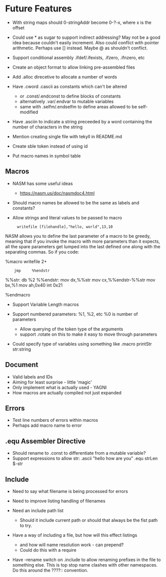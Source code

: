 # Future Features

* With string maps should 0-stringAddr become 0-?-x, where x is the offset

* Could use * as sugar to support indirect addressing? May not be a good idea because couldn't easily increment.  Also could conflict with pointer arithmetic. Perhaps use [] instead.  Maybe @ as shouldn't conflict.

* Support conditional assembly .ifdef/.ifexists, .ifzero, .ifnzero, etc

* Create an object format to allow linking pre-assembled files

* Add .alloc direcetive to allocate a number of words

* Have .cword .cascii as constants which can't be altered
  - or .const/.endconst to define blocks of constants
  - alternatively .var/.endvar to mutable variables
  - same with .selfm/.endselfm to define areas allowed
    to be self-modified

* Have .asciin to indicate a string preceeded by a word containing the
  number of characters in the string

* Mention creating single file with tekyll in README.md

* Create sble token instead of using id

* Put macro names in symbol table

## Macros

* NASM has some useful ideas
  - https://nasm.us/doc/nasmdoc4.html
* Should macro names be allowed to be the same as labels and constants?
* Allow strings and literal values to be passed to macro


        writefile [filehandle],"hello, world",13,10

NASM allows you to define the last parameter of a macro to be greedy, meaning that if you invoke the macro with more parameters than it expects, all the spare parameters get lumped into the last defined one along with the separating commas. So if you code:

%macro  writefile 2+

        jmp     %%endstr
  %%str:        db      %2
  %%endstr:
        mov     dx,%%str
        mov     cx,%%endstr-%%str
        mov     bx,%1
        mov     ah,0x40
        int     0x21

%endmacro

* Support Variable Length macros

* Support numbered parameters: %1, %2, etc
  %0 is number of parameters
  - Allow querying of the token type of the arguments
  - support .rotate on this to make it easy to move
    through parameters

* Could specify type of variables using something like
  .macro     printStr str:string


## Document
* Valid labels and IDs
* Aiming for least surprise - little 'magic'
* Only implement what is actually used - YAGNI
* How macros are actually compiled not just expanded

## Errors

* Test line numbers of errors within macros
* Perhaps add macro name to error

## .equ Assembler Directive

* Should rename to .const to differentiate from a mutable variable?
* Support expressions to allow
  str:   .ascii  "hello how are you"
  .equ   strLen $-str

## Include

* Need to say what filename is being processed for errors

* Need to improve listing handling of filenames

* Need an include path list
  - Should it include current path or should that always be the fist path
    to try.

* Have a way of including a file, but how will this effect listings
  - and how will name resolution work - can prepend?
  - Could do this with a require

* Have -rename switch on .include to allow renaming prefixes
  in the file to something else.  This is top stop name clashes with
  other namespaces.  Do this around the ????:: convention.
